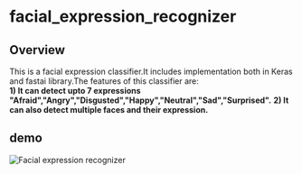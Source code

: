 # facial_expression_recognizer

## Overview
This is a facial expression classifier.It includes implementation both in Keras and fastai library.The features of this classifier are:<br/>
**1) It can detect upto 7 expressions "Afraid","Angry","Disgusted","Happy","Neutral","Sad","Surprised".**
**2) It can also detect multiple faces and their expression.**





## demo 
![Facial expression recognizer](demo/final.gif)
